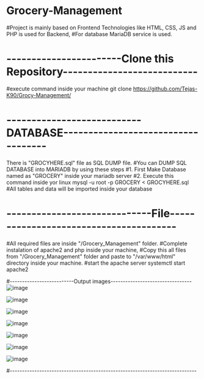 # Grocery-Management
#Project is mainly based on Frontend Technologies like HTML, CSS, JS and PHP is used for Backend,
#For database MariaDB service is used.

# -----------------------Clone this Repository---------------------------
#execute command inside your machine
git clone https://github.com/Tejas-K90/Grocy-Management/

# --------------------------- DATABASE-----------------------------------
There is "GROCYHERE.sql" file as SQL DUMP file.
#You can DUMP SQL DATABASE into MARIADB by using these steps
#1. First Make Database named as "GROCERY" inside your mariadb server
#2. Execute this command inside yor linux
mysql -u root -p GROCERY < GROCYHERE.sql
#All tables and data will be imported inside your database

# -----------------------------File---------------------------------------
#All required files are inside "/Grocery_Management" folder.
#Complete instalation of apache2 and php inside your machine,
#Copy this all files from "/Grocery_Management" folder and paste to "/var/www/html" directory inside your machine.
#start the apache server
systemctl start apache2 

#--------------------------Output images---------------------------------
![image](https://github.com/Tejas-K90/Grocery-Management/assets/61987805/cdd78309-2fc4-4629-9ef5-ff732cbe59d8)

![image](https://github.com/Tejas-K90/Grocery-Management/assets/61987805/f79e2b78-a58c-46dd-aa98-17a8349b23cb)

![image](https://github.com/Tejas-K90/Grocery-Management/assets/61987805/8b90ed7b-1658-417a-94b1-edfaaa91da7b)

![image](https://github.com/Tejas-K90/Grocery-Management/assets/61987805/0c0c492c-68a9-40f6-abc7-4708cebb4ce4)

![image](https://github.com/Tejas-K90/Grocery-Management/assets/61987805/53a3d43a-8750-4485-903e-90bddc18f355)

![image](https://github.com/Tejas-K90/Grocery-Management/assets/61987805/2748f3ae-4d59-4e7c-b26a-74f4c9c4c0a1)

![image](https://github.com/Tejas-K90/Grocery-Management/assets/61987805/e739fdc4-3026-4c4a-aca3-d2ce0ad6b568)

#----------------------------------------------------------------------------
